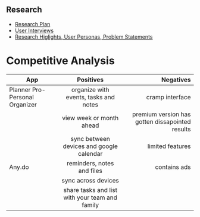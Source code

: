 ## Research

- [Research Plan](https://docs.google.com/document/d/1tQAqW-3yPbENi_T2fzujtbqfJDFLhL55i4dSR2wAOtY/edit?usp=sharing)
- [User Interviews](https://docs.google.com/document/d/1mCQWCB2Z-oZWycUI76avtyZpFLt4-F0T9KkG-3FU1gc/edit?usp=sharing)
- [Research Higlights, User Personas, Problem Statements](https://docs.google.com/document/d/1MZcaPREFWhOeMJdcV4YJC-PkR9uwJ0cDEy7gXfBsv1o/edit?usp=sharing)

# Competitive Analysis

| App        | Positives           | Negatives  |
| -----------|:-------------------:|-----------:|
|Planner Pro-Personal Organizer|organize with events, tasks and notes|cramp interface|
|			|view week or month ahead|premium version has gotten dissapointed results|
|			|sync between devices and google calendar|limited features|
|Any.do|reminders, notes and files|contains ads|
|			|sync across devices|			|
|			|share tasks and list with your team and family|			|